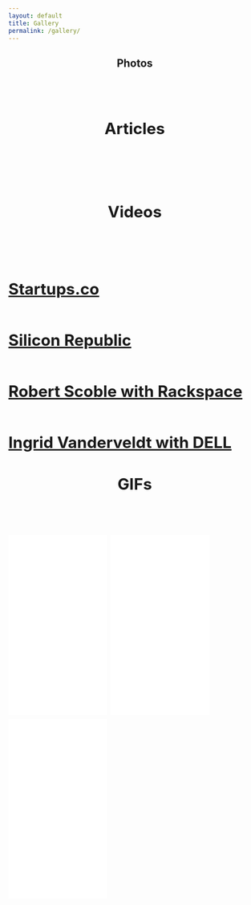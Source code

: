 ```yaml
---
layout: default
title: Gallery
permalink: /gallery/
---
```


<h2> <center> Photos </center> <h2>
<br>

<div class="content gallery">
  <div class="images-container">
      <div class="col">
          <div class="picture">
              <img src="/images/image06.jpg" alt="">
          </div>
          <div class="picture">
              <img src="/images/image00.jpg" alt="">
          </div>
          <div class="picture">
              <img src="/images/image02.jpg" alt="">
          </div>
          <div class="picture">
              <img src="/images/image03.jpg" alt="">
          </div>
          <div class="picture">
              <img src="/images/image04.jpg" alt="">
          </div>
          <div class="picture">
              <img src="/images/image17.jpg" alt="">
          </div>
          <div class="picture">
              <img src="/images/image05.jpg" alt="">
          </div>
      </div>
      <div class="col">
          <div class="picture">
              <img src="/images/image08.jpg" alt="">
          </div>
          <div class="picture">
              <img src="/images/image09.jpg" alt="">
          </div>
          <div class="picture">
              <img src="/images/image16.jpg" alt="">
          </div>
          <div class="picture">
              <img src="/images/image10.jpg" alt="">
          </div>
          <div class="picture">
              <img src="/images/image11.jpg" alt="">
          </div>
          <div class="picture">
              <img src="/images/image12.jpg" alt="">
          </div>
          <div class="picture">
              <img src="/images/image07.jpg" alt="">
          </div>
          <div class="picture">
              <img src="/images/image15.jpg" alt="">
          </div>
      </div>
  </div>


  <h2> <center> Articles </center> <h2>
  <br>

  <div class="overlayContainer">
      <a href="http://www.fastcoexist.com/3028555/change-generation/a-google-glass-app-for-doctors-to-stream-video-of-patients-to-consult-othe" class="item">
          <img src="/images/nFast.jpg" alt="">
          <div class="overlay fast">
              <img src="/images/iFast.png" alt="">
          </div>
      </a>
      <a href="http://mashable.com/2014/04/25/noor-siddiqui-remedy/" class="item">
          <img src="/images/nMash.jpg" alt="">
          <div class="overlay mash">
              <img src="/images/iMash.png" alt="">
          </div>
      </a>
      <a href="http://www.siliconrepublic.com/start-ups/item/39174-wit2014" class="item">
          <img src="/images/nSilicon.jpg" alt="">
          <div class="overlay silicon">
              <img src="/images/iSilicon.png" alt="">
          </div>
      </a>
      <a href="http://www.telegraph.co.uk/technology/11104690/The-Thiel-Fellowship-meet-the-college-dropouts-ready-to-change-the-world.html" class="item">
          <img src="/images/nTelegraph.jpg" alt="">
          <div class="overlay telegraph">
              <img src="/images/iTelegraph.png" alt="">
          </div>
      </a>
      <a href="http://www.usatoday.com/story/money/personalfinance/2014/09/02/thiel-fellowship-young-entrepreneurs/14962489/" class="item">
          <img src="/images/nUsa.jpg" alt="">
          <div class="overlay usa">
              <img src="/images/iUsa.png" alt="">
          </div>
      </a>
      <a href="http://www.businessinsider.com/peter-thiel-is-paying-these-20-entrepreneurs-that-cant-even-drink-yet-100000-to-drop-out-of-college-2012-6" class="item">
          <img src="/images/nBusiness.jpg" alt="">
          <div class="overlay business">
              <img src="/images/iBusiness.png" alt="">
          </div>
      </a>
      <a href="http://www.inc.com/ss/Cameron-Albert-Deitch/50-emerging-global-entrepreneurs-to-watch" class="item">
          <img src="/images/nInc.jpg" alt="">
          <div class="overlay inc">
              <img src="/images/iInc.png" alt="">
          </div>
      </a>
  </div>


  <h2> <center> Videos </center> <h2>
  <br>

  <div class="interviewContainer">
      <a href="https://www.startups.co/education/lessons/idea-execution" class="item">
          <img src="/images/zana.jpg" alt="">
          <div class="overlaytext">
              <p>Startups.co</p>
          </div>
      </a>
      <a href="https://www.youtube.com/watch?v=KFFRKg5iYhU&amp;feature=youtube_gdata" class="item">
          <img src="/images/silicon.jpg" alt="">
          <div class="overlaytext">
              <p>Silicon Republic</p>
          </div>
      </a>
      <a href="https://www.youtube.com/watch?v=i6_t8_UNbfw" class="item">
          <img src="/images/rack.jpg" alt="">
          <div class="overlaytext">
              <p class="long">Robert Scoble with Rackspace</p>
          </div>
      </a>
      <a href="https://www.youtube.com/watch?v=Y9UGrWtLaQY" class="item">
          <img src="/images/dell.jpg" alt="">
          <div class="overlaytext">
              <p class="long">Ingrid Vanderveldt with DELL</p>
          </div>
      </a>
  </div>

 <h2> <center> GIFs </center> <h2>

<br>
  <iframe src='//gifs.com/embed/bungee-E99Oyk' frameborder='0' scrolling='no' width='197px' height='358px' style='-webkit-backface-visibility: hidden;-webkit-transform: scale(1);' ></iframe>

  <iframe src='//gifs.com/embed/flamethrower-APPqg1' frameborder='0' scrolling='no' width='197px' height='358px' style='-webkit-backface-visibility: hidden;-webkit-transform: scale(1);' ></iframe>

  <iframe src='//gifs.com/embed/jump-4RRmD6' frameborder='0' scrolling='no' width='197px' height='358px' style='-webkit-backface-visibility: hidden;-webkit-transform: scale(1);' ></iframe>
